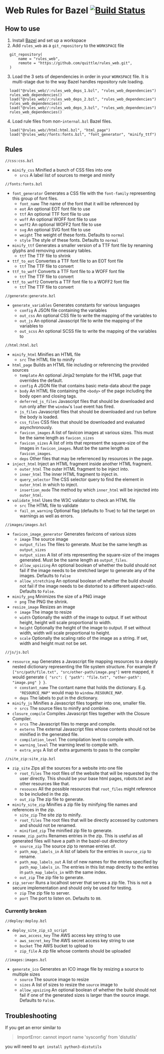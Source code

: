 # Web Rules for Bazel [![Build Status](https://api.travis-ci.org/quittle/rules_web.svg?branch=master)](https://travis-ci.org/quittle/rules_web)

## How to use
1. Install [Bazel](https://bazel.build/versions/master/docs/install.html) and set up a workspace
2. Add `rules_web` as a `git_repository` to the `WORKSPACE` file

  ```
    git_repository(
        name = "rules_web",
        remote = "https://github.com/quittle/rules_web.git",
    )
  ```
3. Load the 3 sets of dependencies in order in your `WORKSPACE` file. It is multi-stage due to
   the way Bazel handles repository rule loading.

  ```
    load("@rules_web//:rules_web_deps_1.bzl", "rules_web_dependencies")
    rules_web_dependencies()
    load("@rules_web//:rules_web_deps_2.bzl", "rules_web_dependencies")
    rules_web_dependencies()
    load("@rules_web//:rules_web_deps_3.bzl", "rules_web_dependencies")
    rules_web_dependencies()
  ```
4. Load rule files from non-`internal.bzl` Bazel files.

  ```
    load("@rules_web//html:html.bzl", "html_page")
    load("@rules_web//fonts:fonts.bzl", "font_generator", "minify_ttf")
  ```

## Rules
`//css:css.bzl`
* `minify_css` Minified a bunch of CSS files into one
  * `srcs` A label list of sources to merge and minify

`//fonts:fonts.bzl`
* `font_generator` Generates a CSS file with the `font-family` representing this group of font files.
  * `font_name` The name of the font that it will be referenced by
  * `eot` An optional EOT font file to use
  * `ttf` An optional TTF font file to use
  * `woff` An optional WOFF font file to use
  * `woff2` An optional WOFF2 font file to use
  * `svg` An optional SVG font file to use
  * `weight` The weight of these fonts. Defaults to `normal`
  * `style` The style of these fonts. Defaults to `normal`
* `minify_ttf` Generates a smaller version of a TTF font file by renaming glyphs and removing unnessary tables.
  * `ttf` The TTF file to shrink
* `ttf_to_eot` Convertes a TTF font file to an EOT font file
  * `ttf` The TTF file to convert
* `ttf_to_woff` Converts a TTF font file to a WOFF font file
  * `ttf` The TTF file to convert
* `ttf_to_woff2` Converts a TTF font file to a WOFF2 font file
  * `ttf` The TTF file to convert

`//generate:generate.bzl`
* `generate_variables` Generates constants for various languages
  * `config` A JSON file containing the variables
  * `out_css` An optional CSS file to write the mapping of the variables to
  * `out_js` An optional Javascript file to write the mapping of the variables to
  * `out_scss` An optional SCSS file to write the mapping of the variables to

`//html:html.bzl`
* `minify_html` Minifies an HTML file
  * `src` The HTML file to minify
* `html_page` Builds an HTML file including or referencing the provided sources
  * `template` An optional Jinja2 template for the HTML page that overrides the default.
  * `config` A JSON file that contains basic meta-data about the page
  * `body` An HTML file containing the `<body>` of the page including the body open and closing tags.
  * `deferred_js_files` Javascript files that should be downloaded and run only after the `window`'s `load` event has fired.
  * `js_files` Javascript files that should be downloaded and run before the body is loaded.
  * `css_files` CSS files that should be downloaded and evaluated asynchronously.
  * `favicon_images` A list of favicon images at various sizes. This must be the same length as `favicon_sizes`
  * `favicon_sizes` A list of ints that represent the square-size of the images in `favicon_images`. Must be the same length as `favicon_images`.
  * `deps` Other files that may be referrenced by resources in the page.
* `inject_html` Inject an HTML fragment inside another HTML fragment.
  * `outer_html` The outer HTML fragment to be inject into.
  * `inner_html` The inner HTML fragment to inject in.
  * `query_selector` The CSS selector query to find the element in `outer_html` in which to inject.
  * `insertion_mode` The method by which `inner_html` will be injected into `outer_html`.
* `validate_html` Uses the W3C validator to check an HTML file
  * `src` The HTML file to validate
  * `fail_on_warning` Optional flag (defaults to True) to fail the target on warnings as well as errors.

`//images/images.bzl`
* `favicon_image_generator` Generates favicons of various sizes
  * `image` The source image
  * `output_files` The files to generate. Must be the same length as `output_sizes`
  * `output_sizes` A list of ints representing the square-size of the images generated. Must be the same length as `output_files`.
  * `allow_upsizing` An optional boolean of whether the build should not fail if the image needs to be stretched larger to generate any of the images. Defaults to `False`
  * `allow_stretching` An optional boolean of whether the build should not fail if the image needs to be distorted to a different aspect-ratio. Defaults to `False`.
* `minify_png` Minimizes the size of a PNG image
  * `png` The PNG the shrink.
* `resize_image` Resizes an image
  * `image` The image to resize
  * `width` Optionally the width of the image to output. If set without height, height will scale proportional to width.
  * `height` Optionally the height of the image to output. If set without width, width will scale proportional to height.
  * `scale` Optionally the scaling ratio of the image as a string. If set, width and height must not be set.

`//js/js.bzl`
* `resource_map` Generates a Javascript file mapping resources to a deeply nested dictionary representing the file system structure. For example if `["src/path/file.txt", "src/other-path/image.png"]` were mapped, it would generate `{ "src": { "path": "file.txt", "other-path": "image.png" } }`.
  * `constant_name` The contant name that holds the dictionary. E.g. `"RESOURCE_MAP"` would map to `window.RESOURCE_MAP`.
  * `deps` The labels to put in the dictionary.
* `minify_js` Minifies a Javascript files together into one, smaller file.
  * `srcs` The source files to minify and combine.
* `closure_compile` Compiles Javascript files together with the Closure Compiler.
  * `srcs` The Javascript files to merge and compile.
  * `externs` The external Javascript files whose contents should not be minified in the generated file.
  * `compilation_level` The compilation level to compile with.
  * `warning_level` The warning level to compile with.
  * `extra_args` A list of extra arguments to pass to the compiler

`//site_zip:site_zip.bzl`
* `zip_site` Zips all the sources for a website into one file
  * `root_files` The root files of the website that will be requested by the user directly. This should be your base html pages, robots.txt and other resources like that.
  * `resouces` All the possible resources that `root_files` might reference to be included in the zip.
  * `out_zip` The zip file to generate.
* `minify_site_zip` Minifies a zip file by minifying file names and references in the zip.
  * `site_zip` The site zip to minify.
  * `root_files` The root files that will be directly accessed by customers and should not be renamed.
  * `minified_zip` The minified zip file to generate.
* `rename_zip_paths` Renames entries in the zip. This is useful as all generated files will have a path in the bazel-out directory
  * `source_zip` The source zip to renmae entries of.
  * `path_map_labels_in` A list of labels for the entries in `source_zip` to rename.
  * `path_map_labels_out` A list of new names for the entries specified by `path_map_labels_in`. The entries in this list map directly to the entries in `path_map_labels_in` with the same index.
  * `out_zip` The zip file to generate.
* `zip_server` Runs a localhost server that serves a zip file. This is not a secure implementation and should only be used for testing.
  * `zip` The zip file to server.
  * `port` The port to listen on. Defaults to `80`.

### Currently broken
`//deploy:deploy.bzl`
* `deploy_site_zip_s3_script`
  * `aws_access_key` The AWS access key string to use
  * `aws_secret_key` The AWS secret access key string to use
  * `bucket` The AWS bucket to upload to
  * `zip_file` A zip file whose contents should be uploaded

`//images:images.bzl`
* `generate_ico` Generates an ICO image file by resizing a source to multiple sizes
  * `source` The source image to resize
  * `sizes` A list of sizes to resize the `source` image to
  * `allow_upsizing` An optional boolean of whether the build should not fail if one of the generated sizes is larger than the source image. Defaults to `False`.

## Troubleshooting
If you get an error similar to
> ImportError: cannot import name 'sysconfig' from 'distutils'

you will need to `apt install python3-distutils`